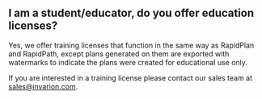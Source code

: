 ## I am a student/educator, do you offer education licenses?

Yes, we offer training licenses that function in the same way as RapidPlan and RapidPath, except plans generated on them are exported with watermarks to indicate the plans were created for educational use only.

If you are interested in a training license please contact our sales team at sales@invarion.com.